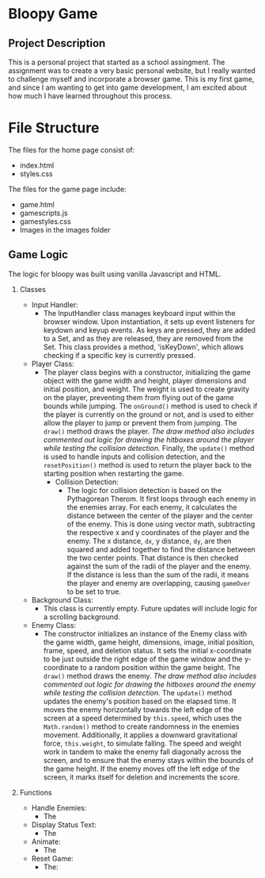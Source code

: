 # Bloopy Game

## Project Description

This is a personal project that started as a school assingment. The assignment was to create a very basic personal website, but I really wanted to challenge myself and incorporate a browser game. This is my first game, and since I am wanting to get into game development, I am excited about how much I have learned throughout this process. 

# File Structure
The files for the home page consist of:
- index.html
- styles.css

The files for the game page include:
- game.html
- gamescripts.js
- gamestyles.css
- Images in the images folder
  
## Game Logic
The logic for bloopy was built using vanilla Javascript and HTML. 

1. Classes
    - Input Handler:
      - The InputHandler class manages keyboard input within the browser window. Upon instantiation, it sets up event listeners for keydown and keyup events. As keys are pressed, they are added to a Set, and as they are released, they are removed from the Set. This class provides a method, 'isKeyDown', which allows checking if a specific key is currently pressed.
    - Player Class:
      - The player class begins with a constructor, initializing the game object with the game width and height, player dimensions and initial position, and weight. The weight is used to create gravity on the player, preventing them from flying out of the game bounds while jumping. The ```onGround()``` method is used to check if the player is currently on the ground or not, and is used to either allow the player to jump or prevent them from jumping. The ```draw()``` method draws the player. *The draw method also includes commented out logic for drawing the hitboxes around the player while testing the collision detection.* Finally, the ```update()``` method is used to handle inputs and collision detection, and the ```resetPosition()``` method is used to return the player back to the starting position when restarting the game.
        - Collision Detection:
          - The logic for collision detection is based on the Pythagorean Therom. It first loops through each enemy in the enemies array. For each enemy, it calculates the distance between the center of the player and the center of the enemy. This is done using vector math, subtracting the respective x and y coordinates of the player and the enemy. The x distance, ```dx```, y distance, ```dy```, are then squared and added together to find the distance between the two center points. That distance is then checked against the sum of the radii of the player and the enemy. If the distance is less than the sum of the radii, it means the player and enemy are overlapping, causing ```gameOver``` to be set to true.
    - Background Class:
      - This class is currently empty. Future updates will include logic for a scrolling background.
    - Enemy Class:
      - The constructor initializes an instance of the Enemy class with the game width, game height, dimensions, image, initial position, frame, speed, and deletion status. It sets the initial x-coordinate to be just outside the right edge of the game window and the y-coordinate to a random position within the game height. The ```draw()``` method draws the enemy. *The draw method also includes commented out logic for drawing the hitboxes around the enemy while testing the collision detection.* The ```update()``` method updates the enemy's position based on the elapsed time. It moves the enemy horizontally towards the left edge of the screen at a speed determined by ```this.speed```, which uses the ```Math.random()``` method to create randomness in the enemies movement. Additionally, it applies a downward gravitational force, ```this.weight```, to simulate falling. The speed and weight work in tandem to make the enemy fall diagonally across the screen, and to ensure that the enemy stays within the bounds of the game height. If the enemy moves off the left edge of the screen, it marks itself for deletion and increments the score. 

2. Functions
    - Handle Enemies:
      - The
    - Display Status Text:
      - The
    - Animate:
      - The
    - Reset Game:
      - The:
